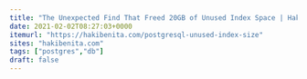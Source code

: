```yaml
---
title: "The Unexpected Find That Freed 20GB of Unused Index Space | Haki Benita"
date: 2021-02-02T08:27:03+0000
itemurl: "https://hakibenita.com/postgresql-unused-index-size"
sites: "hakibenita.com"
tags: ["postgres","db"]
draft: false
---
```

